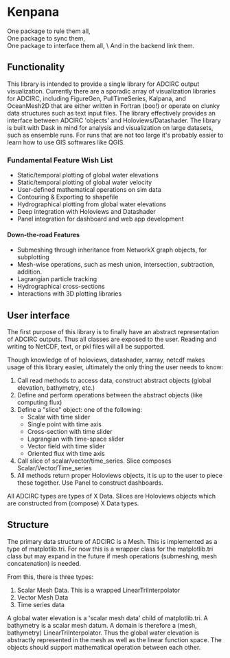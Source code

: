 # Kenpana

One package to rule them all,\
One package to sync them, \
One package to interface them all, \ 
And in the backend link them. 

## Functionality 
This library is intended to provide a single library for ADCIRC output visualization. Currently there are a sporadic array of visualization libraries for ADCIRC, including FigureGen, PullTimeSeries, Kalpana, and OceanMesh2D that are either written in Fortran (boo!) or operate on clunky data structures such as text input files. The library effectively provides an interface between ADCIRC 'objects' and Holoviews/Datashader. The library is built with Dask in mind for analysis and visualization on large datasets, such as ensemble runs. For runs that are not too large it's probably easier to learn how to use GIS softwares like QGIS. 

### Fundamental Feature Wish List 

* Static/temporal plotting of global water elevations
* Static/temporal plotting of global water velocity 
* User-defined mathematical operations on sim data 
* Contouring & Exporting to shapefile
* Hydrographical plotting from global water elevations 
* Deep integration with Holoviews and Datashader 
* Panel integration for dashboard and web app development

#### Down-the-road Features

* Submeshing through inheritance from NetworkX graph objects, for subplotting
* Mesh-wise operations, such as mesh union, intersection, subtraction, addition.  
* Lagrangian particle tracking 
* Hydrographical cross-sections 
* Interactions with 3D plotting libraries 

## User interface 
The first purpose of this library is to finally have an abstract representation of ADCIRC outputs. Thus all classes are exposed to the user. Reading and writing to NetCDF, text, or pkl files will all be supported. 

Though knowledge of of holoviews, datashader, xarray, netcdf makes usage of this library easier, ultimately the only thing the user needs to know: 

1. Call read methods to access data, construct abstract objects (global elevation, bathymetry, etc.) 
2. Define and perform operations between the abstract objects (like computing flux)
3. Define a "slice" object: one of the following: 
    - Scalar with time slider 
    - Single point with time axis 
    - Cross-section with time slider 
    - Lagrangian with time-space slider 
    - Vector field with time slider
    - Oriented flux with time axis 
4. Call slice of scalar/vector/time_series. Slice composes Scalar/Vector/Time_series
5. All methods return proper Holoviews objects, it is up to the user to piece these together. Use Panel to construct dashboards. 

All ADCIRC types are types of X Data. Slices are Holoviews objects which are constructed from (compose) X Data types. 


## Structure
The primary data structure of ADCIRC is a Mesh. This is implemented as a type of matplotlib.tri. For now this is a wrapper class for the matplotlib.tri class but may expand in the future if mesh operations (submeshing, mesh concatenation) is needed. 

From this, there is three types: 
1. Scalar Mesh Data. This is a wrapped LinearTriInterpolator 
2. Vector Mesh Data 
3. Time series data 

A global water elevation is a 'scalar mesh data' child of matplotlib.tri. A bathymetry is a scalar mesh datum. A domain is therefore a (mesh, bathymetry) LinearTriInterpolator. Thus the global water elevation is abstractly represented in the mesh as well as the linear function space. The objects should support mathematical operation between each other. 
